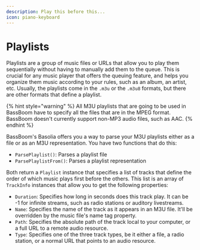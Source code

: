 ```yaml
---
description: Play this before this...
icon: piano-keyboard
---
```


# Playlists

Playlists are a group of music files or URLs that allow you to play them sequentially without having to manually add them to the queue. This is crucial for any music player that offers the queuing feature, and helps you organize them music according to your rules, such as an album, an artist, etc. Usually, the playlists come in the `.m3u` or the `.m3u8` formats, but there are other formats that define a playlist.

{% hint style="warning" %}
All M3U playlists that are going to be used in BassBoom have to specify all the files that are in the MPEG format. BassBoom doesn't currently support non-MP3 audio files, such as AAC.
{% endhint %}

BassBoom's Basolia offers you a way to parse your M3U playlists either as a file or as an M3U representation. You have two functions that do this:

* `ParsePlaylist()`: Parses a playlist file
* `ParsePlaylistFrom()`: Parses a playlist representation

Both return a `Playlist` instance that specifies a list of tracks that define the order of which music plays first before the others. This list is an array of `TrackInfo` instances that allow you to get the following properties:

* `Duration`: Specifies how long in seconds does this track play. It can be -1 for infinite streams, such as radio stations or auditory livestreams.
* `Name`: Specifies the name of the track as it appears in an M3U file. It'll be overridden by the music file's name tag property.
* `Path`: Specifies the absolute path of the track local to your computer, or a full URL to a remote audio resource.
* `Type`: Specifies one of the three track types, be it either a file, a radio station, or a normal URL that points to an audio resource.

